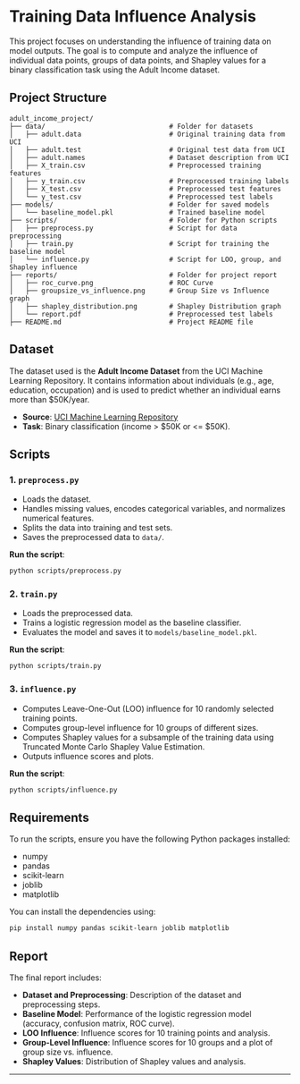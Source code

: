 # Training Data Influence Analysis

This project focuses on understanding the influence of training data on model outputs. The goal is to compute and analyze the influence of individual data points, groups of data points, and Shapley values for a binary classification task using the Adult Income dataset.

## Project Structure
```
adult_income_project/
├── data/                               # Folder for datasets
│   ├── adult.data                      # Original training data from UCI
│   ├── adult.test                      # Original test data from UCI
│   ├── adult.names                     # Dataset description from UCI
│   ├── X_train.csv                     # Preprocessed training features
│   ├── y_train.csv                     # Preprocessed training labels
│   ├── X_test.csv                      # Preprocessed test features
│   └── y_test.csv                      # Preprocessed test labels
├── models/                             # Folder for saved models
│   └── baseline_model.pkl              # Trained baseline model
├── scripts/                            # Folder for Python scripts
│   ├── preprocess.py                   # Script for data preprocessing
│   ├── train.py                        # Script for training the baseline model
│   └── influence.py                    # Script for LOO, group, and Shapley influence
├── reports/                            # Folder for project report
│   ├── roc_curve.png                   # ROC Curve
│   ├── groupsize_vs_influence.png      # Group Size vs Influence graph
│   ├── shapley_distribution.png        # Shapley Distribution graph
│   └── report.pdf                      # Preprocessed test labels
├── README.md                           # Project README file
```

## Dataset

The dataset used is the **Adult Income Dataset** from the UCI Machine Learning Repository. It contains information about individuals (e.g., age, education, occupation) and is used to predict whether an individual earns more than $50K/year.

- **Source**: [UCI Machine Learning Repository](https://archive.ics.uci.edu/ml/datasets/adult)
- **Task**: Binary classification (income > $50K or <= $50K).

## Scripts

### 1. `preprocess.py`
- Loads the dataset.
- Handles missing values, encodes categorical variables, and normalizes numerical features.
- Splits the data into training and test sets.
- Saves the preprocessed data to `data/`.

**Run the script**:
```bash
python scripts/preprocess.py
```

### 2. `train.py`
- Loads the preprocessed data.
- Trains a logistic regression model as the baseline classifier.
- Evaluates the model and saves it to `models/baseline_model.pkl`.

**Run the script**:
```bash
python scripts/train.py
```

### 3. `influence.py`
- Computes Leave-One-Out (LOO) influence for 10 randomly selected training points.
- Computes group-level influence for 10 groups of different sizes.
- Computes Shapley values for a subsample of the training data using Truncated Monte Carlo Shapley Value Estimation.
- Outputs influence scores and plots.

**Run the script**:
```bash
python scripts/influence.py
```

## Requirements

To run the scripts, ensure you have the following Python packages installed:

- numpy
- pandas
- scikit-learn
- joblib
- matplotlib

You can install the dependencies using:
```bash
pip install numpy pandas scikit-learn joblib matplotlib
```

## Report

The final report includes:

- **Dataset and Preprocessing**: Description of the dataset and preprocessing steps.
- **Baseline Model**: Performance of the logistic regression model (accuracy, confusion matrix, ROC curve).
- **LOO Influence**: Influence scores for 10 training points and analysis.
- **Group-Level Influence**: Influence scores for 10 groups and a plot of group size vs. influence.
- **Shapley Values**: Distribution of Shapley values and analysis.

---

